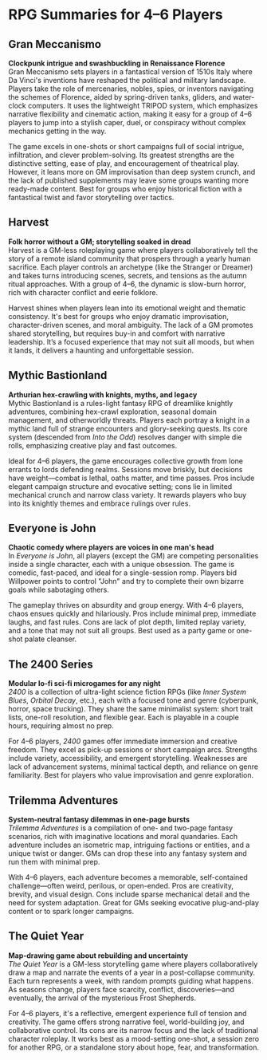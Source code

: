 

# RPG Summaries for 4–6 Players

## Gran Meccanismo  
**Clockpunk intrigue and swashbuckling in Renaissance Florence**  
Gran Meccanismo sets players in a fantastical version of 1510s Italy where Da Vinci's inventions have reshaped the political and military landscape. Players take the role of mercenaries, nobles, spies, or inventors navigating the schemes of Florence, aided by spring-driven tanks, gliders, and water-clock computers. It uses the lightweight TRIPOD system, which emphasizes narrative flexibility and cinematic action, making it easy for a group of 4–6 players to jump into a stylish caper, duel, or conspiracy without complex mechanics getting in the way.  

The game excels in one-shots or short campaigns full of social intrigue, infiltration, and clever problem-solving. Its greatest strengths are the distinctive setting, ease of play, and encouragement of theatrical play. However, it leans more on GM improvisation than deep system crunch, and the lack of published supplements may leave some groups wanting more ready-made content. Best for groups who enjoy historical fiction with a fantastical twist and favor storytelling over tactics.

## Harvest  
**Folk horror without a GM; storytelling soaked in dread**  
Harvest is a GM-less roleplaying game where players collaboratively tell the story of a remote island community that prospers through a yearly human sacrifice. Each player controls an archetype (like the Stranger or Dreamer) and takes turns introducing scenes, secrets, and tensions as the autumn ritual approaches. With a group of 4–6, the dynamic is slow-burn horror, rich with character conflict and eerie folklore.  

Harvest shines when players lean into its emotional weight and thematic consistency. It's best for groups who enjoy dramatic improvisation, character-driven scenes, and moral ambiguity. The lack of a GM promotes shared storytelling, but requires buy-in and comfort with narrative leadership. It’s a focused experience that may not suit all moods, but when it lands, it delivers a haunting and unforgettable session.

## Mythic Bastionland  
**Arthurian hex-crawling with knights, myths, and legacy**  
Mythic Bastionland is a rules-light fantasy RPG of dreamlike knightly adventures, combining hex-crawl exploration, seasonal domain management, and otherworldly threats. Players each portray a knight in a mythic land full of strange encounters and glory-seeking quests. Its core system (descended from *Into the Odd*) resolves danger with simple die rolls, emphasizing creative play and fast outcomes.  

Ideal for 4–6 players, the game encourages collective growth from lone errants to lords defending realms. Sessions move briskly, but decisions have weight—combat is lethal, oaths matter, and time passes. Pros include elegant campaign structure and evocative setting; cons lie in limited mechanical crunch and narrow class variety. It rewards players who buy into its knightly themes and embrace rulings over rules.

## Everyone is John  
**Chaotic comedy where players are voices in one man's head**  
In *Everyone is John*, all players (except the GM) are competing personalities inside a single character, each with a unique obsession. The game is comedic, fast-paced, and ideal for a single-session romp. Players bid Willpower points to control "John" and try to complete their own bizarre goals while sabotaging others.  

The gameplay thrives on absurdity and group energy. With 4–6 players, chaos ensues quickly and hilariously. Pros include minimal prep, immediate laughs, and fast rules. Cons are lack of plot depth, limited replay variety, and a tone that may not suit all groups. Best used as a party game or one-shot palate cleanser.

## The 2400 Series  
**Modular lo-fi sci-fi microgames for any night**  
*2400* is a collection of ultra-light science fiction RPGs (like *Inner System Blues*, *Orbital Decay*, etc.), each with a focused tone and genre (cyberpunk, horror, space trucking). They share the same minimalist system: short trait lists, one-roll resolution, and flexible gear. Each is playable in a couple hours, requiring almost no prep.  

For 4–6 players, *2400* games offer immediate immersion and creative freedom. They excel as pick-up sessions or short campaign arcs. Strengths include variety, accessibility, and emergent storytelling. Weaknesses are lack of advancement systems, minimal tactical depth, and reliance on genre familiarity. Best for players who value improvisation and genre exploration.

## Trilemma Adventures  
**System-neutral fantasy dilemmas in one-page bursts**  
*Trilemma Adventures* is a compilation of one- and two-page fantasy scenarios, rich with imaginative locations and moral quandaries. Each adventure includes an isometric map, intriguing factions or entities, and a unique twist or danger. GMs can drop these into any fantasy system and run them with minimal prep.  

With 4–6 players, each adventure becomes a memorable, self-contained challenge—often weird, perilous, or open-ended. Pros are creativity, brevity, and visual design. Cons include sparse mechanical detail and the need for system adaptation. Great for GMs seeking evocative plug-and-play content or to spark longer campaigns.

## The Quiet Year  
**Map-drawing game about rebuilding and uncertainty**  
*The Quiet Year* is a GM-less storytelling game where players collaboratively draw a map and narrate the events of a year in a post-collapse community. Each turn represents a week, with random prompts guiding what happens. As seasons change, players face scarcity, conflict, discoveries—and eventually, the arrival of the mysterious Frost Shepherds.  

For 4–6 players, it's a reflective, emergent experience full of tension and creativity. The game offers strong narrative feel, world-building joy, and collaborative control. Its cons are its narrow focus and the lack of traditional character roleplay. It works best as a mood-setting one-shot, a session zero for another RPG, or a standalone story about hope, fear, and transformation.